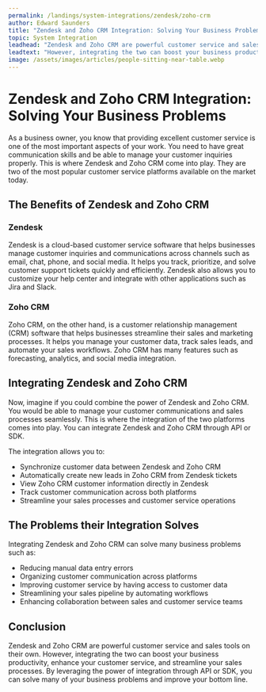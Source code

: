 ```yaml
---
permalink: /landings/system-integrations/zendesk/zoho-crm
author: Edward Saunders
title: "Zendesk and Zoho CRM Integration: Solving Your Business Problems"
topic: System Integration
leadhead: "Zendesk and Zoho CRM are powerful customer service and sales tools on their own"
leadtext: "However, integrating the two can boost your business productivity, enhance your customer service, and streamline your sales processes. By leveraging the power of integration through API or SDK, you can solve many of your business problems and improve your bottom line."
image: /assets/images/articles/people-sitting-near-table.webp
---
```

<div class="arttext">
  <h1>Zendesk and Zoho CRM Integration: Solving Your Business Problems</h1>

  <p>As a business owner, you know that providing excellent customer service is one of the most important aspects of your work. You need to have great communication skills and be able to manage your customer inquiries properly. This is where Zendesk and Zoho CRM come into play. They are two of the most popular customer service platforms available on the market today.</p>

  <h2>The Benefits of Zendesk and Zoho CRM</h2>

  <h3>Zendesk</h3>

  <p>Zendesk is a cloud-based customer service software that helps businesses manage customer inquiries and communications across channels such as email, chat, phone, and social media. It helps you track, prioritize, and solve customer support tickets quickly and efficiently. Zendesk also allows you to customize your help center and integrate with other applications such as Jira and Slack.</p>

  <h3>Zoho CRM</h3>

  <p>Zoho CRM, on the other hand, is a customer relationship management (CRM) software that helps businesses streamline their sales and marketing processes. It helps you manage your customer data, track sales leads, and automate your sales workflows. Zoho CRM has many features such as forecasting, analytics, and social media integration.</p>

  <h2>Integrating Zendesk and Zoho CRM</h2>

  <p>Now, imagine if you could combine the power of Zendesk and Zoho CRM. You would be able to manage your customer communications and sales processes seamlessly. This is where the integration of the two platforms comes into play. You can integrate Zendesk and Zoho CRM through API or SDK.</p>

  <p>The integration allows you to:</p>

  <ul>
    <li>Synchronize customer data between Zendesk and Zoho CRM</li>
    <li>Automatically create new leads in Zoho CRM from Zendesk tickets</li>
    <li>View Zoho CRM customer information directly in Zendesk</li>
    <li>Track customer communication across both platforms</li>
    <li>Streamline your sales processes and customer service operations</li>
  </ul>

  <h2>The Problems their Integration Solves</h2>

  <p>Integrating Zendesk and Zoho CRM can solve many business problems such as:</p>

  <ul>
    <li>Reducing manual data entry errors</li>
    <li>Organizing customer communication across platforms</li>
    <li>Improving customer service by having access to customer data</li>
    <li>Streamlining your sales pipeline by automating workflows</li>
    <li>Enhancing collaboration between sales and customer service teams</li>
  </ul>

  <h2>Conclusion</h2>

  <p>Zendesk and Zoho CRM are powerful customer service and sales tools on their own. However, integrating the two can boost your business productivity, enhance your customer service, and streamline your sales processes. By leveraging the power of integration through API or SDK, you can solve many of your business problems and improve your bottom line.</p>

</div>